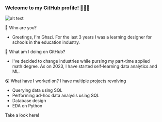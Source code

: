 ### Welcome to my GitHub profile! 🙋🏽‍♂️
![alt text](https://github.com/ghazi-hishamuddin/ghazi-hishamuddin/assets/142828521/fdc54748-068a-47a7-92d1-afae9ea455ba)

👋 Who are you?
+ Greetings, I'm Ghazi. For the last 3 years I was a learning designer for schools in the education industry.


🤔 What am I doing on GitHub?
+ I've decided to change industries while pursing my part-time applied math degree. As on 2023, I have started self-learning data analytics and ML.


😮 What have I worked on?
I have multiple projects revolving
+ Querying data using SQL
+ Performing ad-hoc data analysis using SQL
+ Database design
+ EDA on Python

Take a look here!
